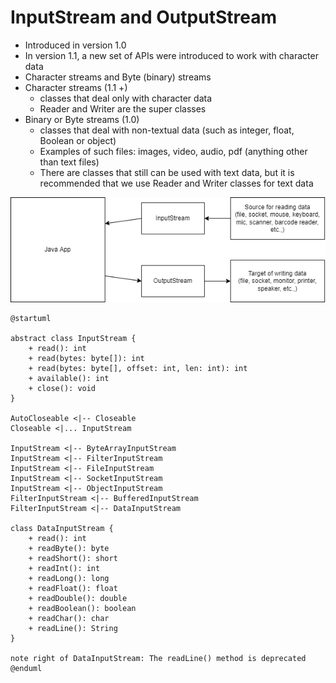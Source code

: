 # InputStream and OutputStream

- Introduced in version 1.0
- In version 1.1, a new set of APIs were introduced to work with character data
- Character streams and Byte (binary) streams
- Character streams (1.1 +)
  - classes that deal only with character data
  - Reader and Writer are the super classes
- Binary or Byte streams (1.0)
  - classes that deal with non-textual data (such as integer, float, Boolean or object)
  - Examples of such files: images, video, audio, pdf (anything other than text files)
  - There are classes that still can be used with text data, but it is recommended that we use Reader and Writer classes for text data

![](./concepts1.dio.png)

```plantuml
@startuml

abstract class InputStream {
    + read(): int
    + read(bytes: byte[]): int
    + read(bytes: byte[], offset: int, len: int): int
    + available(): int
    + close(): void
}

AutoCloseable <|-- Closeable
Closeable <|... InputStream

InputStream <|-- ByteArrayInputStream
InputStream <|-- FilterInputStream
InputStream <|-- FileInputStream
InputStream <|-- SocketInputStream
InputStream <|-- ObjectInputStream
FilterInputStream <|-- BufferedInputStream
FilterInputStream <|-- DataInputStream

class DataInputStream {
    + read(): int
    + readByte(): byte
    + readShort(): short
    + readInt(): int
    + readLong(): long
    + readFloat(): float
    + readDouble(): double
    + readBoolean(): boolean
    + readChar(): char
    + readLine(): String
}

note right of DataInputStream: The readLine() method is deprecated
@enduml
```

